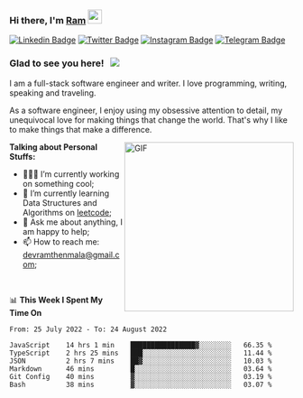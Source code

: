 ### Hi there, I'm <a href="#" target="_blank">Ram</a> <img src="https://media.giphy.com/media/hvRJCLFzcasrR4ia7z/giphy.gif" width="25" height="25">

[![Linkedin Badge](https://img.shields.io/badge/-LinkedIn-0e76a8?style=flat-square&logo=Linkedin&logoColor=white)](https://www.linkedin.com/in/ramdevengineer/)
[![Twitter Badge](https://img.shields.io/badge/-Twitter-00acee?style=flat-square&logo=Twitter&logoColor=white)](https://twitter.com/ramthenmala)
[![Instagram Badge](https://img.shields.io/badge/-Instagram-e4405f?style=flat-square&logo=Instagram&logoColor=white)](https://instagram.com/ramthenmala/)
[![Telegram Badge](https://img.shields.io/badge/-Telegram-0088cc?style=flat-square&logo=Telegram&logoColor=white)](https://t.me/ramthenmala)

### Glad to see you here! &nbsp; ![](https://visitor-badge.glitch.me/badge?page_id=ramthenmala)

I am a full-stack software engineer and writer. I love programming, writing, speaking and traveling.

As a software engineer, I enjoy using my obsessive attention to detail, my unequivocal love for making things that change the world. That's why I like to make things that make a difference.

<img align="right" alt="GIF" src="https://user-images.githubusercontent.com/4328468/157245666-f4dd5472-5b11-4727-baaf-69e90e372b69.gif?raw=true" width="300" />

**Talking about Personal Stuffs:**

- 👨🏻‍💻 I’m currently working on something cool;
- 🚀 I’m currently learning Data Structures and Algorithms on [leetcode](https://leetcode.com/ramthenmala);
- 💬 Ask me about anything, I am happy to help; 
- 📫 How to reach me: devramthenmala@gmail.com;

</br>

📊 **This Week I Spent My Time On** 
<!--START_SECTION:waka-->

```text
From: 25 July 2022 - To: 24 August 2022

JavaScript    14 hrs 1 min    ████████████████▓░░░░░░░░   66.35 %
TypeScript    2 hrs 25 mins   ███░░░░░░░░░░░░░░░░░░░░░░   11.44 %
JSON          2 hrs 7 mins    ██▓░░░░░░░░░░░░░░░░░░░░░░   10.03 %
Markdown      46 mins         █░░░░░░░░░░░░░░░░░░░░░░░░   03.64 %
Git Config    40 mins         ▓░░░░░░░░░░░░░░░░░░░░░░░░   03.19 %
Bash          38 mins         ▓░░░░░░░░░░░░░░░░░░░░░░░░   03.07 %
```

<!--END_SECTION:waka-->


